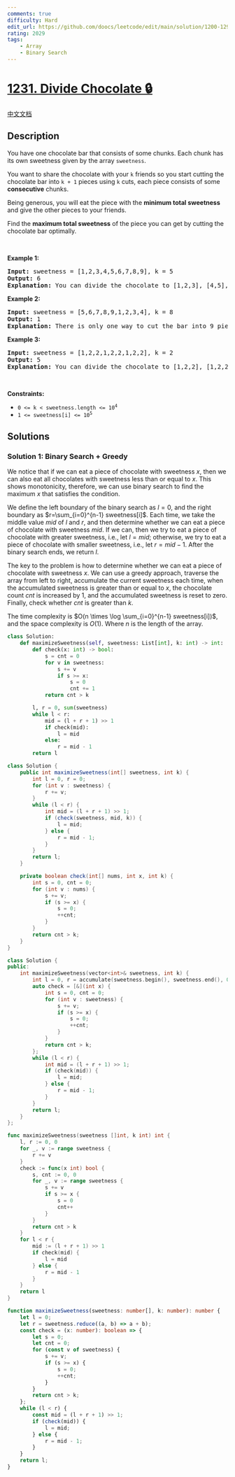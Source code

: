 ```yaml
---
comments: true
difficulty: Hard
edit_url: https://github.com/doocs/leetcode/edit/main/solution/1200-1299/1231.Divide%20Chocolate/README_EN.md
rating: 2029
tags:
    - Array
    - Binary Search
---
```


# [1231. Divide Chocolate 🔒](https://leetcode.com/problems/divide-chocolate)

[中文文档](/solution/1200-1299/1231.Divide%20Chocolate/README.md)

## Description

<p>You have one chocolate bar that consists of some chunks. Each chunk has its own sweetness given by the array&nbsp;<code>sweetness</code>.</p>

<p>You want to share the chocolate with your <code>k</code>&nbsp;friends so you start cutting the chocolate bar into <code>k + 1</code>&nbsp;pieces using&nbsp;<code>k</code>&nbsp;cuts, each piece consists of some <strong>consecutive</strong> chunks.</p>

<p>Being generous, you will eat the piece with the <strong>minimum total sweetness</strong> and give the other pieces to your friends.</p>

<p>Find the <strong>maximum total sweetness</strong> of the&nbsp;piece you can get by cutting the chocolate bar optimally.</p>

<p>&nbsp;</p>
<p><strong class="example">Example 1:</strong></p>

<pre>
<strong>Input:</strong> sweetness = [1,2,3,4,5,6,7,8,9], k = 5
<strong>Output:</strong> 6
<b>Explanation: </b>You can divide the chocolate to [1,2,3], [4,5], [6], [7], [8], [9]
</pre>

<p><strong class="example">Example 2:</strong></p>

<pre>
<strong>Input:</strong> sweetness = [5,6,7,8,9,1,2,3,4], k = 8
<strong>Output:</strong> 1
<b>Explanation: </b>There is only one way to cut the bar into 9 pieces.
</pre>

<p><strong class="example">Example 3:</strong></p>

<pre>
<strong>Input:</strong> sweetness = [1,2,2,1,2,2,1,2,2], k = 2
<strong>Output:</strong> 5
<b>Explanation: </b>You can divide the chocolate to [1,2,2], [1,2,2], [1,2,2]
</pre>

<p>&nbsp;</p>
<p><strong>Constraints:</strong></p>

<ul>
	<li><code>0 &lt;= k &lt; sweetness.length &lt;= 10<sup>4</sup></code></li>
	<li><code>1 &lt;= sweetness[i] &lt;= 10<sup>5</sup></code></li>
</ul>

## Solutions

### Solution 1: Binary Search + Greedy

We notice that if we can eat a piece of chocolate with sweetness $x$, then we can also eat all chocolates with sweetness less than or equal to $x$. This shows monotonicity, therefore, we can use binary search to find the maximum $x$ that satisfies the condition.

We define the left boundary of the binary search as $l=0$, and the right boundary as $r=\sum_{i=0}^{n-1} sweetness[i]$. Each time, we take the middle value $mid$ of $l$ and $r$, and then determine whether we can eat a piece of chocolate with sweetness $mid$. If we can, then we try to eat a piece of chocolate with greater sweetness, i.e., let $l=mid$; otherwise, we try to eat a piece of chocolate with smaller sweetness, i.e., let $r=mid-1$. After the binary search ends, we return $l$.

The key to the problem is how to determine whether we can eat a piece of chocolate with sweetness $x$. We can use a greedy approach, traverse the array from left to right, accumulate the current sweetness each time, when the accumulated sweetness is greater than or equal to $x$, the chocolate count $cnt$ is increased by $1$, and the accumulated sweetness is reset to zero. Finally, check whether $cnt$ is greater than $k$.

The time complexity is $O(n \times \log \sum_{i=0}^{n-1} sweetness[i])$, and the space complexity is $O(1)$. Where $n$ is the length of the array.

<!-- tabs:start -->

```python
class Solution:
    def maximizeSweetness(self, sweetness: List[int], k: int) -> int:
        def check(x: int) -> bool:
            s = cnt = 0
            for v in sweetness:
                s += v
                if s >= x:
                    s = 0
                    cnt += 1
            return cnt > k

        l, r = 0, sum(sweetness)
        while l < r:
            mid = (l + r + 1) >> 1
            if check(mid):
                l = mid
            else:
                r = mid - 1
        return l
```

```java
class Solution {
    public int maximizeSweetness(int[] sweetness, int k) {
        int l = 0, r = 0;
        for (int v : sweetness) {
            r += v;
        }
        while (l < r) {
            int mid = (l + r + 1) >> 1;
            if (check(sweetness, mid, k)) {
                l = mid;
            } else {
                r = mid - 1;
            }
        }
        return l;
    }

    private boolean check(int[] nums, int x, int k) {
        int s = 0, cnt = 0;
        for (int v : nums) {
            s += v;
            if (s >= x) {
                s = 0;
                ++cnt;
            }
        }
        return cnt > k;
    }
}
```

```cpp
class Solution {
public:
    int maximizeSweetness(vector<int>& sweetness, int k) {
        int l = 0, r = accumulate(sweetness.begin(), sweetness.end(), 0);
        auto check = [&](int x) {
            int s = 0, cnt = 0;
            for (int v : sweetness) {
                s += v;
                if (s >= x) {
                    s = 0;
                    ++cnt;
                }
            }
            return cnt > k;
        };
        while (l < r) {
            int mid = (l + r + 1) >> 1;
            if (check(mid)) {
                l = mid;
            } else {
                r = mid - 1;
            }
        }
        return l;
    }
};
```

```go
func maximizeSweetness(sweetness []int, k int) int {
	l, r := 0, 0
	for _, v := range sweetness {
		r += v
	}
	check := func(x int) bool {
		s, cnt := 0, 0
		for _, v := range sweetness {
			s += v
			if s >= x {
				s = 0
				cnt++
			}
		}
		return cnt > k
	}
	for l < r {
		mid := (l + r + 1) >> 1
		if check(mid) {
			l = mid
		} else {
			r = mid - 1
		}
	}
	return l
}
```

```ts
function maximizeSweetness(sweetness: number[], k: number): number {
    let l = 0;
    let r = sweetness.reduce((a, b) => a + b);
    const check = (x: number): boolean => {
        let s = 0;
        let cnt = 0;
        for (const v of sweetness) {
            s += v;
            if (s >= x) {
                s = 0;
                ++cnt;
            }
        }
        return cnt > k;
    };
    while (l < r) {
        const mid = (l + r + 1) >> 1;
        if (check(mid)) {
            l = mid;
        } else {
            r = mid - 1;
        }
    }
    return l;
}
```

<!-- tabs:end -->

<!-- end -->
